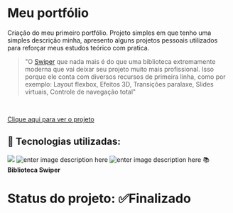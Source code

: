 # Meu portfólio

Criação do meu primeiro portfólio. Projeto simples em que tenho uma simples descrição minha, apresento alguns projetos pessoais utilizados para reforçar meus estudos teórico com pratica. 

> "O  [Swiper](https://swiperjs.com/)  que nada mais é do que uma biblioteca extremamente moderna que vai deixar seu projeto muito mais profissional.
> Isso porque ele conta com diversos recursos de primeira linha, como por exemplo: Layout flexbox, Efeitos 3D, Transições paralaxe, Slides virtuais, Controle de navegação total"
<br>

[Clique aqui para ver o projeto](https://mariameir.github.io/meuportfolio/)
## 🚀 Tecnologias utilizadas:


![](https://img.shields.io/badge/JavaScript-323330?style=for-the-badge&logo=javascript&logoColor=F7DF1E)
![enter image description here](https://img.shields.io/badge/HTML5-E34F26?style=for-the-badge&logo=html5&logoColor=white)
![enter image description here](https://img.shields.io/badge/CSS3-1572B6?style=for-the-badge&logo=css3&logoColor=white)
📚 **Biblioteca Swiper**
# Status do projeto: ✅Finalizado
<br>

